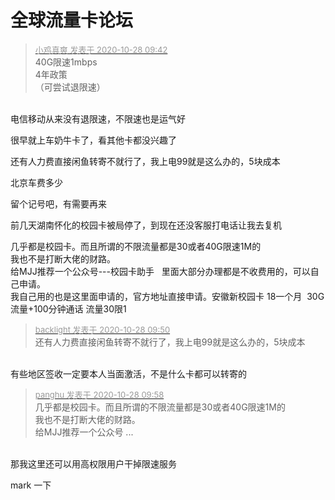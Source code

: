 # 全球流量卡论坛


<div class="quote"><blockquote><font size="2"><a href="https://www.hostloc.com/forum.php?mod=redirect&amp;goto=findpost&amp;pid=9362604&amp;ptid=759260" target="_blank"><font color="#999999">小鸡真爽 发表于 2020-10-28 09:42</font></a></font><br />
40G限速1mbps<br />
4年政策<br />
（可尝试退限速）</blockquote></div><br />
电信移动从来没有退限速，不限速也是运气好<img src="static/image/smiley/default/lol.gif" smilieid="12" border="0" alt="" />

很早就上车奶牛卡了，看其他卡都没兴趣了<img src="static/image/smiley/default/lol.gif" smilieid="12" border="0" alt="" />

还有人力费<img src="static/image/smiley/default/lol.gif" smilieid="12" border="0" alt="" />直接闲鱼转寄不就行了，我上电99就是这么办的，5块成本<img src="static/image/smiley/default/mad.gif" smilieid="11" border="0" alt="" />

北京车费多少<img src="static/image/smiley/yct/022.gif" smilieid="42" border="0" alt="" />

留个记号吧，有需要再来

前几天湖南怀化的校园卡被局停了，到现在还没客服打电话让我去复机

几乎都是校园卡。而且所谓的不限流量都是30或者40G限速1M的<br />
我也不是打断大佬的财路。<br />
给MJJ推荐一个公众号---校园卡助手&nbsp; &nbsp;里面大部分办理都是不收费用的，可以自己申请。<br />
我自己用的也是这里面申请的，官方地址直接申请。安徽新校园卡 18一个月&nbsp;&nbsp;30G流量+100分钟通话 流量30限1

<div class="quote"><blockquote><font size="2"><a href="https://www.hostloc.com/forum.php?mod=redirect&amp;goto=findpost&amp;pid=9362658&amp;ptid=759260" target="_blank"><font color="#999999">backlight 发表于 2020-10-28 09:50</font></a></font><br />
还有人力费直接闲鱼转寄不就行了，我上电99就是这么办的，5块成本</blockquote></div><br />
有些地区签收一定要本人当面激活，不是什么卡都可以转寄的<img src="static/image/smiley/default/lol.gif" smilieid="12" border="0" alt="" />

<div class="quote"><blockquote><font size="2"><a href="https://www.hostloc.com/forum.php?mod=redirect&amp;goto=findpost&amp;pid=9362699&amp;ptid=759260" target="_blank"><font color="#999999">panghu 发表于 2020-10-28 09:58</font></a></font><br />
几乎都是校园卡。而且所谓的不限流量都是30或者40G限速1M的<br />
我也不是打断大佬的财路。<br />
给MJJ推荐一个公众号 ...</blockquote></div><br />
那我这里还可以用高权限用户干掉限速服务<img src="static/image/smiley/default/lol.gif" smilieid="12" border="0" alt="" />

mark 一下
